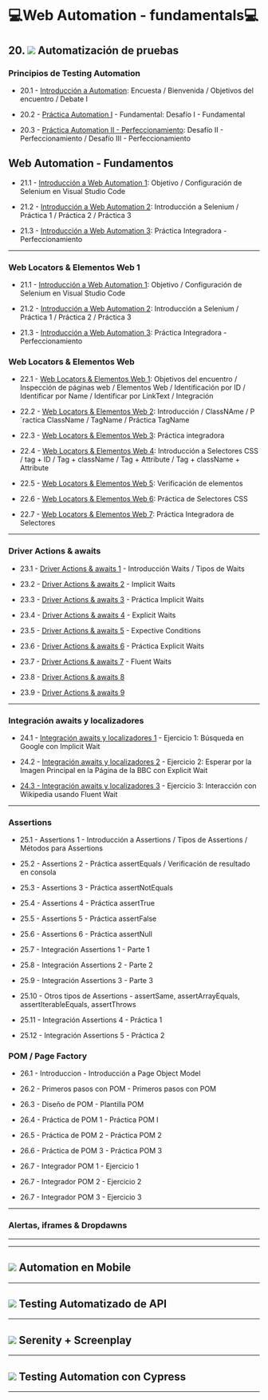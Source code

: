 # :computer:Web Automation - fundamentals:computer:

## 20. <img src="https://img.icons8.com/external-flaticons-flat-flat-icons/30/null/external-qa-agile-flaticons-flat-flat-icons.png"/> Automatización de pruebas

### Principios de Testing Automation

- 20.1 - [Introducción a Automation](https://github.com/eugenia1984/QA/blob/main/EGG/web_automation_fundamentals/01_introducci%C3%B3n_a_web_automation_1.md): Encuesta / Bienvenida / Objetivos del encuentro / Debate I

- 20.2 - [Práctica Automation I](https://github.com/eugenia1984/QA/blob/main/EGG/web_automation_fundamentals/02_introducci%C3%B3n_a_web_automation_2.md) - Fundamental: Desafío I - Fundamental

- 20.3 - [Práctica Automation II - Perfeccionamiento](https://github.com/eugenia1984/QA/blob/main/EGG/web_automation_fundamentals/03_introduccion_a_web_automation_3.md): Desafío II - Perfeccionamiento / Desafío III - Perfeccionamiento

## Web Automation - Fundamentos

- 21.1 - [Introducción a Web Automation 1](https://github.com/eugenia1984/QA/blob/main/EGG/web_automation_fundamentals/04_introduccion_a_web_automation_4.md): Objetivo / Configuración de Selenium en Visual Studio Code

- 21.2 - [Introducción a Web Automation 2](https://github.com/eugenia1984/QA/blob/main/EGG/web_automation_fundamentals/05_introduccion_a_web_automation_5.md): Introducción a Selenium / Práctica 1 / Práctica 2 / Práctica 3

- 21.3 - [Introducción a Web Automation 3](https://github.com/eugenia1984/QA/blob/main/EGG/web_automation_fundamentals/06_introduccion_a_web_automation_6.md): Práctica Integradora - Perfeccionamiento

---

### Web Locators & Elementos Web 1

- 21.1 - [Introducción a Web Automation 1](https://github.com/eugenia1984/QA/blob/main/EGG/web_automation_fundamentals/04_introduccion_a_web_automation_4.md): Objetivo / Configuración de Selenium en Visual Studio Code

- 21.2 - [Introducción a Web Automation 2](https://github.com/eugenia1984/QA/blob/main/EGG/web_automation_fundamentals/05_introduccion_a_web_automation_5.md): Introducción a Selenium / Práctica 1 / Práctica 2 / Práctica 3

- 21.3 - [Introducción a Web Automation 3](https://github.com/eugenia1984/QA/blob/main/EGG/web_automation_fundamentals/06_introduccion_a_web_automation_6.md): Práctica Integradora - Perfeccionamiento

### Web Locators & Elementos Web 

- 22.1 - [Web Locators & Elementos Web 1](https://github.com/eugenia1984/QA/blob/main/EGG/web_automation_fundamentals/07_web_locators_elementos_web_1.md): Objetivos del encuentro / Inspección de páginas web / Elementos Web / Identificación por ID / Identificar por Name / Identificar por LinkText / Integración

- 22.2 - [Web Locators & Elementos Web 2](https://github.com/eugenia1984/QA/blob/main/EGG/web_automation_fundamentals/08_web_locators_elementos_web_2.md): Introducción / ClassNAme / P´ractica ClassName / TagName / Práctica TagName

- 22.3 - [Web Locators & Elementos Web 3](https://github.com/eugenia1984/QA/blob/main/EGG/web_automation_fundamentals/09_web_locators_elementos_web_3.md): Práctica integradora

- 22.4 - [Web Locators & Elementos Web 4](https://github.com/eugenia1984/QA/blob/main/EGG/web_automation_fundamentals/10_web_locators_elementos_web_4.md): Introducción a Selectores CSS / tag + ID / Tag + className / Tag + Attribute / Tag + className + Attribute

- 22.5 - [Web Locators & Elementos Web 5](https://github.com/eugenia1984/QA/blob/main/EGG/web_automation_fundamentals/11_web_locators_elementos_web_5.md): Verificación de elementos

- 22.6 - [Web Locators & Elementos Web 6](https://github.com/eugenia1984/QA/blob/main/EGG/web_automation_fundamentals/12_web_locators_elementos_web_6.md): Práctica de Selectores CSS

- 22.7 - [Web Locators & Elementos Web 7](https://github.com/eugenia1984/QA/blob/main/EGG/web_automation_fundamentals/13_web_locators_elementos_web_7.md): Práctica Integradora de Selectores 

---

### Driver Actions & awaits

- 23.1 - [Driver Actions & awaits 1](https://github.com/eugenia1984/QA/blob/main/EGG/web_automation_fundamentals/14_driver_actions_awaits_1.md) - Introducción Waits / Tipos de Waits

- 23.2 - [Driver Actions & awaits 2](https://github.com/eugenia1984/QA/blob/main/EGG/web_automation_fundamentals/15_driver_actions_awaits_2.md) - Implicit Waits

- 23.3 - [Driver Actions & awaits 3](https://github.com/eugenia1984/QA/blob/main/EGG/web_automation_fundamentals/16_driver_actions_awaits_3.md) - Práctica Implicit Waits

- 23.4 - [Driver Actions & awaits 4](https://github.com/eugenia1984/QA/blob/main/EGG/web_automation_fundamentals/17_driver_actions_awaits_4.md) - Explicit Waits

- 23.5 - [Driver Actions & awaits 5](https://github.com/eugenia1984/QA/blob/main/EGG/web_automation_fundamentals/18_driver_actions_awaits_5.md) - Expective Conditions
  
- 23.6 - [Driver Actions & awaits 6](https://github.com/eugenia1984/QA/blob/main/EGG/web_automation_fundamentals/19_driver_actions_awaits_6.md) - Práctica Explicit Waits

- 23.7 - [Driver Actions & awaits 7](https://github.com/eugenia1984/QA/blob/main/EGG/web_automation_fundamentals/20_driver_actions_awaits_7.md) - Fluent Waits

- 23.8 - [Driver Actions & awaits 8](https://github.com/eugenia1984/QA/blob/main/EGG/web_automation_fundamentals/21_driver_actions_awaits_8.md) 

- 23.9 - [Driver Actions & awaits 9](https://github.com/eugenia1984/QA/blob/main/EGG/web_automation_fundamentals/22_driver_actions_awaits_9.md) 

---

### Integración awaits y localizadores

- 24.1 - [Integración awaits y localizadores 1](https://github.com/eugenia1984/QA/blob/main/EGG/web_automation_fundamentals/23_integraci%C3%B3n_awaits_localizadores_1.md) - Ejercicio 1: Búsqueda en Google con Implicit Wait

- 24.2 - [Integración awaits y localizadores 2](https://github.com/eugenia1984/QA/blob/main/EGG/web_automation_fundamentals/24_integraci%C3%B3n_awaits_localizadores_2.md) - Ejercicio 2: Esperar por la Imagen Principal en la Página de la BBC con Explicit Wait

- [24.3 - Integración awaits y localizadores 3](https://github.com/eugenia1984/QA/blob/main/EGG/web_automation_fundamentals/25_integraci%C3%B3n_awaits_localizadores_3.md) - Ejercicio 3: Interacción con Wikipedia usando Fluent Wait

---

### Assertions

- 25.1 - Assertions 1 - Introducción a Assertions / Tipos de Assertions / Métodos para Assertions

- 25.2 - Assertions 2 - Práctica assertEquals / Verificación de resultado en consola

- 25.3 - Assertions 3 - Práctica assertNotEquals

- 25.4 - Assertions 4 - Práctica assertTrue

- 25.5 - Assertions 5 - Práctica assertFalse

- 25.6 - Assertions 6 - Práctica assertNull

- 25.7 - Integración Assertions 1 - Parte 1

- 25.8 - Integración Assertions 2 - Parte 2

- 25.9 - Integración Assertions 3 - Parte 3

- 25.10 - Otros tipos de Assertions - assertSame, assertArrayEquals, assertIterableEquals, assertThrows

- 25.11 - Integración Assertions 4 -  Práctica 1

- 25.12 - Integración Assertions 5 -  Práctica 2


### POM / Page Factory

- 26.1 - Introduccion - Introducción a Page Object Model

- 26.2 - Primeros pasos con POM - Primeros pasos con POM

- 26.3 - Diseño de POM - Plantilla POM

- 26.4 - Práctica de POM 1 - Práctica POM I

- 26.5 - Práctica de POM 2 - Práctica POM 2

- 26.6 - Práctica de POM 3 - Práctica POM 3

- 26.7 - Integrador POM 1 - Ejercicio 1
 
- 26.7 - Integrador POM 2 - Ejercicio 2

- 26.7 - Integrador POM 3  - Ejercicio 3

---

### Alertas, iframes & Dropdawns

---
---

## <img src="https://img.icons8.com/external-flaticons-flat-flat-icons/30/null/external-qa-agile-flaticons-flat-flat-icons.png"/> Automation en Mobile

---

## <img src="https://img.icons8.com/external-flaticons-flat-flat-icons/30/null/external-qa-agile-flaticons-flat-flat-icons.png"/> Testing Automatizado de API

---

## <img src="https://img.icons8.com/external-flaticons-flat-flat-icons/30/null/external-qa-agile-flaticons-flat-flat-icons.png"/> Serenity + Screenplay

---

## <img src="https://img.icons8.com/external-flaticons-flat-flat-icons/30/null/external-qa-agile-flaticons-flat-flat-icons.png"/> Testing Automation con Cypress

---
